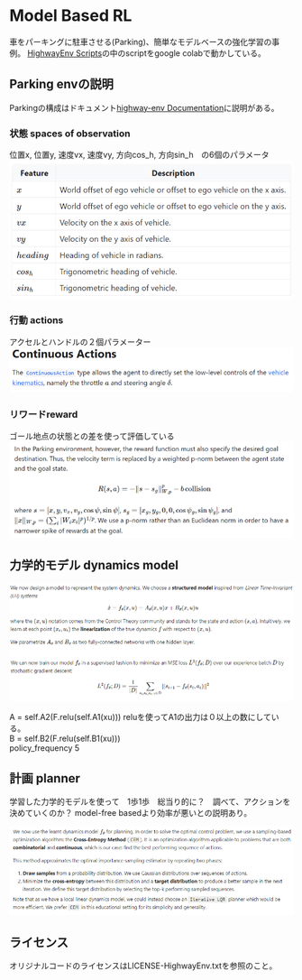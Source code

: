 # Model Based RL

車をパーキングに駐車させる(Parking)、簡単なモデルベースの強化学習の事例。 
[HighwayEnv Scripts](https://github.com/Farama-Foundation/HighwayEnv/tree/master/scripts)の中のscriptをgoogle colabで動かしている。   

## Parking envの説明  

Parkingの構成はドキュメント[highway-env Documentation](https://highway-env.farama.org/environments/parking/)に説明がある。   


### 状態 spaces of observation  

位置x, 位置y, 速度vx, 速度vy, 方向cos_h, 方向sin_h　の6個のパラメータ    
![](docs/observations.png)  


### 行動 actions  

アクセルとハンドルの２個パラメーター  
 ![](docs/actions.png)   
    
### リワードreward  

ゴール地点の状態との差を使って評価している  
![](docs/rewards.png)


## 力学的モデル dynamics model  

![](docs/dynamic_model.png)  

A = self.A2(F.relu(self.A1(xu)))  reluを使ってA1の出力は０以上の数にしている。  
B = self.B2(F.relu(self.B1(xu)))  
policy_frequency 5  
 
## 計画 planner 
 
学習した力学的モデルを使って　1歩1歩　総当り的に？　調べて、アクションを決めていくのか？ model-free basedより効率が悪いとの説明あり。  

![](docs/planner.png)  




## ライセンス  
  
オリジナルコードのライセンスはLICENSE-HighwayEnv.txtを参照のこと。  





